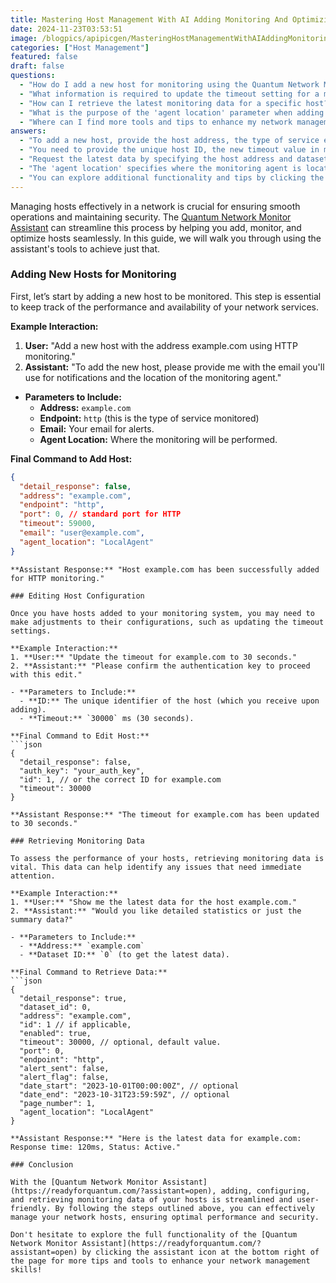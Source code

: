 ```yaml
---
title: Mastering Host Management With AI Adding Monitoring And Optimizing Hosts
date: 2024-11-23T03:53:51
image: /blogpics/apipicgen/MasteringHostManagementWithAIAddingMonitoringAndOptimizingHosts-7TTUYWK0O6.jpg
categories: ["Host Management"]
featured: false
draft: false
questions:
  - "How do I add a new host for monitoring using the Quantum Network Monitor Assistant?"
  - "What information is required to update the timeout setting for a monitored host?"
  - "How can I retrieve the latest monitoring data for a specific host?"
  - "What is the purpose of the 'agent location' parameter when adding or retrieving host data?"
  - "Where can I find more tools and tips to enhance my network management using the Quantum Network Monitor Assistant?"
answers:
  - "To add a new host, provide the host address, the type of service endpoint (e.g., HTTP), your email for notifications, and the location of the monitoring agent. The assistant will then confirm the host has been successfully added for monitoring."
  - "You need to provide the unique host ID, the new timeout value in milliseconds, and confirm your authentication key to authorize the change."
  - "Request the latest data by specifying the host address and dataset ID (usually 0 for the latest). You can choose to receive detailed statistics or just summary data. The assistant will then provide the current status and response time."
  - "The 'agent location' specifies where the monitoring agent is located, which helps the assistant know from which point in the network the monitoring is performed."
  - "You can explore additional functionality and tips by clicking the assistant icon at the bottom right of the Quantum Network Monitor Assistant webpage."
---
```

Managing hosts effectively in a network is crucial for ensuring smooth operations and maintaining security. The [Quantum Network Monitor Assistant](https://readyforquantum.com/?assistant=open) can streamline this process by helping you add, monitor, and optimize hosts seamlessly. In this guide, we will walk you through using the assistant's tools to achieve just that.

### Adding New Hosts for Monitoring

First, let’s start by adding a new host to be monitored. This step is essential to keep track of the performance and availability of your network services.

**Example Interaction:**
1. **User:** "Add a new host with the address example.com using HTTP monitoring."
2. **Assistant:** "To add the new host, please provide me with the email you'll use for notifications and the location of the monitoring agent."

- **Parameters to Include:**
  - **Address:** `example.com`
  - **Endpoint:** `http` (this is the type of service monitored)
  - **Email:** Your email for alerts.
  - **Agent Location:** Where the monitoring will be performed.

**Final Command to Add Host:**
```json
{
  "detail_response": false,
  "address": "example.com",
  "endpoint": "http",
  "port": 0, // standard port for HTTP
  "timeout": 59000,
  "email": "user@example.com",
  "agent_location": "LocalAgent"
}
```
```
**Assistant Response:** "Host example.com has been successfully added for HTTP monitoring."

### Editing Host Configuration

Once you have hosts added to your monitoring system, you may need to make adjustments to their configurations, such as updating the timeout settings.

**Example Interaction:**
1. **User:** "Update the timeout for example.com to 30 seconds."
2. **Assistant:** "Please confirm the authentication key to proceed with this edit."

- **Parameters to Include:**
  - **ID:** The unique identifier of the host (which you receive upon adding).
  - **Timeout:** `30000` ms (30 seconds).

**Final Command to Edit Host:**
```json
{
  "detail_response": false,
  "auth_key": "your_auth_key",
  "id": 1, // or the correct ID for example.com
  "timeout": 30000
}
```
```
**Assistant Response:** "The timeout for example.com has been updated to 30 seconds."

### Retrieving Monitoring Data

To assess the performance of your hosts, retrieving monitoring data is vital. This data can help identify any issues that need immediate attention.

**Example Interaction:**
1. **User:** "Show me the latest data for the host example.com."
2. **Assistant:** "Would you like detailed statistics or just the summary data?"

- **Parameters to Include:**
  - **Address:** `example.com`
  - **Dataset ID:** `0` (to get the latest data).

**Final Command to Retrieve Data:**
```json
{
  "detail_response": true,
  "dataset_id": 0,
  "address": "example.com",
  "id": 1 // if applicable,
  "enabled": true,
  "timeout": 30000, // optional, default value.
  "port": 0,
  "endpoint": "http",
  "alert_sent": false,
  "alert_flag": false,
  "date_start": "2023-10-01T00:00:00Z", // optional
  "date_end": "2023-10-31T23:59:59Z", // optional
  "page_number": 1,
  "agent_location": "LocalAgent"
}
```
```
**Assistant Response:** "Here is the latest data for example.com: Response time: 120ms, Status: Active."

### Conclusion

With the [Quantum Network Monitor Assistant](https://readyforquantum.com/?assistant=open), adding, configuring, and retrieving monitoring data of your hosts is streamlined and user-friendly. By following the steps outlined above, you can effectively manage your network hosts, ensuring optimal performance and security. 

Don't hesitate to explore the full functionality of the [Quantum Network Monitor Assistant](https://readyforquantum.com/?assistant=open) by clicking the assistant icon at the bottom right of the page for more tips and tools to enhance your network management skills!